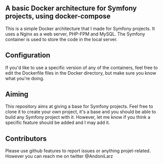 ## A basic Docker architecture for Symfony projects, using docker-compose

This is a simple Docker architecture that I made for Symfony projects.
It uses a Nginx as a web server, PHP-FPM and MySQL. The Symfony container is used to store the code in the local server.

## Configuration

If you'd like to use a specific version of any of the containers, feel free to edit the Dockerfile files in the Docker directory, but make sure you know what you're doing.

## Aiming

This repository aims at giving a base for Symfony projects. Feel free to clone it to create your own project, it's a base and you should be able to build any Symfony project with it.
However, let me know if you think a specific feature should be added and I may add it.

## Contributors

Please use github features to report issues or anything projet-related.
However you can reach me on twitter @AndoniLarz
